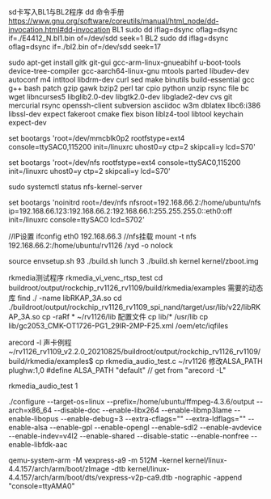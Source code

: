 
sd卡写入BL1与BL2程序
dd 命令手册 https://www.gnu.org/software/coreutils/manual/html_node/dd-invocation.html#dd-invocation
BL1
sudo dd iflag=dsync oflag=dsync if=./E4412_N.bl1.bin of=/dev/sdd seek=1
BL2
sudo dd iflag=dsync oflag=dsync if=./bl2.bin of=/dev/sdd seek=17

sudo apt-get install gitk git-gui gcc-arm-linux-gnueabihf u-boot-tools 
device-tree-compiler gcc-aarch64-linux-gnu mtools parted libudev-dev autoconf m4 intltool 
libdrm-dev curl sed make binutils build-essential gcc g++ bash patch gzip gawk bzip2 
perl tar cpio python unzip rsync file bc wget libncurses5 libglib2.0-dev libgtk2.0-dev 
libglade2-dev cvs git mercurial rsync openssh-client subversion asciidoc w3m dblatex
libc6:i386 libssl-dev expect fakeroot cmake flex bison liblz4-tool libtool keychain expect-dev

set bootargs 'root=/dev/mmcblk0p2 rootfstype=ext4 console=ttySAC0,115200 init=/linuxrc uhost0=y ctp=2 skipcali=y lcd=S70'

set bootargs 'root=/dev/nfs rootfstype=ext4 console=ttySAC0,115200 init=/linuxrc uhost0=y ctp=2 skipcali=y lcd=S70'

sudo systemctl status nfs-kernel-server

set bootargs 'noinitrd root=/dev/nfs nfsroot=192.168.66.2:/home/ubuntu/nfs ip=192.168.66.123:192.168.66.2:192.168.66.1:255.255.255.0::eth0:off init=/linuxrc console=ttySAC0 lcd=S702'

//IP设置
ifconfig eth0 192.168.66.3
//nfs挂载
mount -t nfs 192.168.66.2:/home/ubuntu/rv1126 /xyd -o nolock

source envsetup.sh  93
./build.sh lunch 3
./build.sh kernel
kernel/zboot.img


rkmedia测试程序 rkmedia_vi_venc_rtsp_test
cd buildroot/output/rockchip_rv1126_rv1109/build/rkmedia/examples
需要的动态库
find ./ -name libRKAP_3A.so
cd ./buildroot/output/rockchip_rv1126_rv1109_spi_nand/target/usr/lib/v22/libRKAP_3A.so
cp -raRf * ~/rv1126/lib
配置文件 
cp lib/* /usr/lib
cp lib/gc2053_CMK-OT1726-PG1_29IR-2MP-F25.xml /oem/etc/iqfiles


arecord -l
声卡例程
~/rv1126_rv1109_v2.2.0_20210825/buildroot/output/rockchip_rv1126_rv1109/build/rkmedia/examples$ cp rkmedia_audio_test.c ~/rv1126
修改ALSA_PATH
plughw:1,0
#define ALSA_PATH "default" // get from "arecord -L"

rkmedia_audio_test 1 

./configure --target-os=linux --prefix=/home/ubuntu/ffmpeg-4.3.6/output --arch=x86_64 --disable-doc --enable-libx264 --enable-libmp3lame --enable-libopus --enable-debug=3 --extra-cflags="" --extra-ldflags="" --enable-alsa   --enable-gpl --enable-opengl --enable-sdl2 --enable-avdevice --enable-indev=v4l2  --enable-shared --disable-static --enable-nonfree --enable-libfdk-aac


 qemu-system-arm -M vexpress-a9 -m 512M -kernel kernel/linux-4.4.157/arch/arm/boot/zImage -dtb kernel/linux-4.4.157/arch/arm/boot/dts/vexpress-v2p-ca9.dtb -nographic -append "console=ttyAMA0"